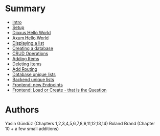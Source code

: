 # Summary

- [Intro](./01-intro)
- [Setup](./02-setup)
- [Dioxus Hello World](./03-dioxus_hello_world)
- [Axum Hello World](./04-axum_hello_world)
- [Displaying a list](./05-displaying_a_list)
- [Creating a database](./06-creating_a_database)
- [CRUD Operations](./07-crud_operations)
- [Adding Items](./08-adding_items)
- [Deleting Items](./09-deleting_items)
- [Add Routing](./10-add_routing)
- [Database unique lists](./11-unique_lists)
- [Backend unique lists](./12-backend_unique_lists)
- [Frontend: new Endpoints](./13-frontend_new_endpoints)
- [Frontend: Load or Create - that is the Question](./14-frontend_load_or_create)

# Authors
Yasin Gündüz (Chapters 1,2,3,4,5,6,7,8,9,11,12,13,14)
Roland Brand (Chapter 10 + a few small additions)